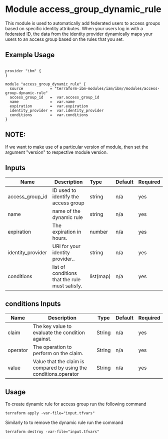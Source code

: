 # Module access_group_dynamic_rule

This module is used to automatically add federated users to access groups based on specific identity attributes. When your users log in with a federated ID, the data from the identity provider dynamically maps your users to an access group based on the rules that you set.

## Example Usage
```

provider "ibm" {
}

module "access_group_dynamic_rule" {
  source            = "terraform-ibm-modules/iam/ibm//modules/access-group-dynamic-rule"
  access_group_id   =  var.access_group_id
  name              =  var.name
  expiration        =  var.expiration
  identity_provider =  var.identity_provider
  conditions        =  var.conditions
}

```
## NOTE:

If we want to make use of a particular version of module, then set the argument "version" to respective module version.

## Inputs

| Name               | Description                                                      | Type         | Default | Required |
|--------------------|------------------------------------------------------------------|:-------------|:------- |:---------|
| access_group_id    | ID used to identify the access group                             | string       | n/a     | yes      |
| name               | name of the dynamic rule                                         | string       | n/a     | yes      |
| expiration         | The expiration in hours.                                         | number       | n/a     | yes      |
| identity_provider  | URI for your identity provider..                                 | string       | n/a     | yes      |
| conditions         | list of conditions that the rule must satisfy.                   | list(map)    | n/a     | yes      |


## conditions Inputs

| Name                 | Description                                                      | Type     | Default | Required |
|----------------------|------------------------------------------------------------------|----------|---------|----------|
| claim                | The key value to evaluate the condition against.                 | String   | n/a     | yes      |
| operator             | The operation to perform on the claim.                           | String   | n/a     | yes      |
| value                | Value that the claim is compared by using the conditions.operator| String   | n/a     | yes      |

## Usage

To create dynamic rule for access group run the following command

  `terraform apply -var-file="input.tfvars"`

Similarly to to remove the dynamic rule run the command

   `terraform destroy -var-file="input.tfvars"`

